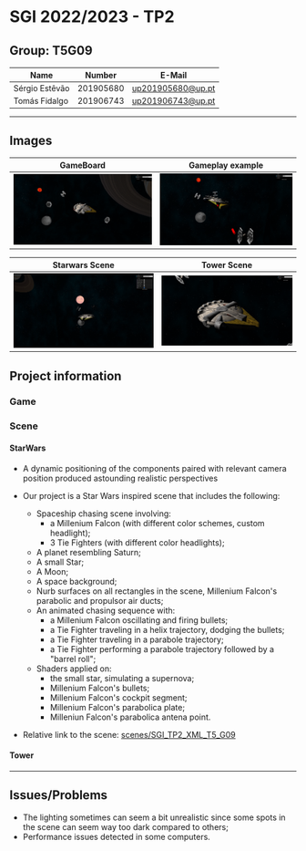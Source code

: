 # SGI 2022/2023 - TP2

## Group: T5G09

| Name             | Number    | E-Mail             |
| ---------------- | --------- | ------------------ |
| Sérgio Estêvão         | 201905680 | up201905680@up.pt             |
| Tomás Fidalgo         | 201906743 | up201906743@up.pt               |
----
## Images

| GameBoard           | Gameplay example     |
| ---------------- | --------- |
| ![](./screenshots/complete_view.png)        | ![](./screenshots/chasing_cinematic.png) |

| Starwars Scene  |  Tower Scene   |
| ---------------- | --------- |
| ![](./screenshots/sun_supernova.png)| ![](./screenshots/millenium_falcon_nurb.png)|
## Project information

### Game


### Scene

#### StarWars
- A dynamic positioning of the components paired with relevant camera position produced astounding realistic perspectives
- Our project is a Star Wars inspired scene that includes the following:
  - Spaceship chasing scene involving:
    - a Millenium Falcon (with different color schemes, custom headlight);
    - 3 Tie Fighters (with different color headlights);
  - A planet resembling Saturn;
  - A small Star;
  - A Moon;
  - A space background;
  - Nurb surfaces on all rectangles in the scene, Millenium Falcon's parabolic and propulsor air ducts;
  - An animated chasing sequence with:
    - a Millenium Falcon oscillating and firing bullets;
    - a Tie Fighter traveling in a helix trajectory, dodging the bullets;
    - a Tie Fighter traveling in a parabole trajectory;
    - a Tie Fighter performing a parabole trajectory followed by a "barrel roll";
  - Shaders applied on:
    - the small star, simulating a supernova;
    - Millenium Falcon's bullets;
    - Millenium Falcon's cockpit segment;
    - Millenium Falcon's parabolica plate;
    - Milleniun Falcon's parabolica antena point.

- Relative link to the scene: [scenes/SGI_TP2_XML_T5_G09](scenes/SGI_TP2_XML_T5_G09)

#### Tower


----
## Issues/Problems

- The lighting sometimes can seem a bit unrealistic since some spots in the scene can seem way too dark compared to others;
- Performance issues detected in some computers.

